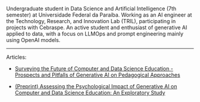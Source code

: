 Undergraduate student in Data Science and Artificial Intelligence (7th semester) at Universidade Federal da Paraíba. Working as an AI engineer at the Technology, Research, and Innovation Lab (TRIL), participating in projects with Cebraspe. An active student and enthusiast of generative AI applied to data, with a focus on LLMOps and prompt engineering mainly using OpenAI models.

- - - - -

Articles:

- [Surveying the Future of Computer and Data Science Education - Prospects and Pitfalls of Generative AI on Pedagogical Approaches](https://sol.sbc.org.br/index.php/wei/article/view/29652)

- [(Preprint) Assessing the Psychological Impact of Generative AI on Computer and Data Science Education: An Exploratory Study](https://www.preprints.org/manuscript/202312.0379/v2)
